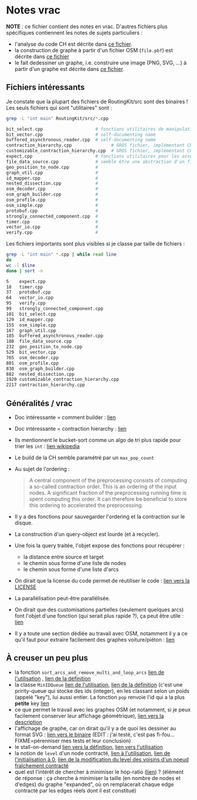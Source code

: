 # Notes vrac

**NOTE** : ce fichier contient des notes en vrac. D'autres fichiers plus spécifiques contiennent les notes de sujets particuliers :

- l'analyse du code CH est décrite dans [ce fichier](./analyse_code_CH.md).
- la construction de graphe à partir d'un fichier OSM (`file.pbf`) est décrite dans [ce fichier](./pbf_reading.md)
- le fait dedessiner un graphe, i.e. construire une image (PNG, SVG, ...) à partir d'un graphe est décrite dans [ce fichier](./graph_drawing.md).

## Fichiers intéressants

Je constate que la plupart des fichiers de RoutingKit/src sont des binaires ! Les seuls fichiers qui sont "utilitaires" sont :

```sh
grep -L "int main" RoutingKit/src/*.cpp

bit_select.cpp                    # fonctions utilitaires de manipulation de buffers
bit_vector.cpp                    # self-documenting name
buffered_asynchronous_reader.cpp  # self-documenting name
contraction_hierarchy.cpp               # GROS fichier, implémentant CH
customizable_contraction_hierarchy.cpp  # GROS fichier, implémentant CCH
expect.cpp                        # fonctions utilitaires pour les assert
file_data_source.cpp              # semble être une abstraction d'un fichier
geo_position_to_node.cpp          #
graph_util.cpp                    #
id_mapper.cpp                     #
nested_dissection.cpp             #
osm_decoder.cpp                   #
osm_graph_builder.cpp             #
osm_profile.cpp                   #
osm_simple.cpp                    #
protobuf.cpp                      #
strongly_connected_component.cpp  #
timer.cpp                         #
vector_io.cpp                     #
verify.cpp                        #
```


Les fichiers importants sont plus visibles si je classe par taille de fichiers :

```sh
grep -L "int main" *.cpp | while read line
do
wc -l $line
done | sort -n

5    expect.cpp
18   timer.cpp
37   protobuf.cpp
64   vector_io.cpp
95   verify.cpp
99   strongly_connected_component.cpp
101  bit_select.cpp
129  id_mapper.cpp
155  osm_simple.cpp
167  graph_util.cpp
185  buffered_asynchronous_reader.cpp
188  file_data_source.cpp
232  geo_position_to_node.cpp
529  bit_vector.cpp
765  osm_decoder.cpp
801  osm_profile.cpp
830  osm_graph_builder.cpp
882  nested_dissection.cpp
1920 customizable_contraction_hierarchy.cpp
2217 contraction_hierarchy.cpp
```

## Généralités / vrac

- Doc intéressante = comment builder : [lien](https://github.com/phidra/RoutingKit/blob/a0776b234ac6e86d4255952ef60a6a9bf8d88f02/doc/Setup.md)
- Doc intéressante = contraction hierarchy : [lien](https://github.com/RoutingKit/RoutingKit/blob/a0776b234ac6e86d4255952ef60a6a9bf8d88f02/doc/ContractionHierarchy.md)
- Ils mentionnent le bucket-sort comme un algo de tri plus rapide pour trier les `int` : [lien wikipedia](https://en.wikipedia.org/wiki/Bucket_sort)
- Le build de la CH semble paramétré par un `max_pop_count`
- Au sujet de l'ordering :

    > A central component of the preprocessing consists of computing a so-called contraction order.
    > This is an ordering of the input nodes.
    > A significant fraction of the preprocessing running time is spent computing this order.
    > It can therefore be beneficial to store this ordering to accelerated the preprocessing.

- Il y a des fonctions pour sauvegarder l'ordering et la contraction sur le disque.
- La construction d'un query-object est lourde (et à recycler).
- Une fois la query traitée, l'objet expose des fonctions pour récupérer :
    - la distance entre source et target
    - le chemin sous forme d'une liste de nodes
    - le chemin sous forme d'une liste d'arcs
- On dirait que la license du code permet de réutiliser le code : [lien vers la LICENSE](https://github.com/phidra/RoutingKit/blob/a0776b234ac6e86d4255952ef60a6a9bf8d88f02/LICENSE)
- La parallélisation peut-être parallélisée.
- On dirait que des customisations partielles (seulement quelques arcs) font l'objet d'une fonction (qui serait plus rapide ?), ça peut être utile : [lien](https://github.com/phidra/RoutingKit/blob/a0776b234ac6e86d4255952ef60a6a9bf8d88f02/doc/CustomizableContractionHierarchy.md#customizablecontractionhierarchypartialcustomization)
- Il y a toute une section dédiée au travail avec OSM, notamment il y a ce qu'il faut pour extraire facilement des graphes voiture/piéton : [lien](https://github.com/phidra/RoutingKit/blob/a0776b234ac6e86d4255952ef60a6a9bf8d88f02/doc/OpenStreetMap.md)

## À creuser un peu plus

- la fonction `sort_arcs_and_remove_multi_and_loop_arcs` [lien de l'utilisation](https://github.com/phidra/RoutingKit/blob/a0776b234ac6e86d4255952ef60a6a9bf8d88f02/src/contraction_hierarchy.cpp#L1111) , [lien de la définition](https://github.com/phidra/RoutingKit/blob/a0776b234ac6e86d4255952ef60a6a9bf8d88f02/src/contraction_hierarchy.cpp#L17)
- la classe `MinIDQueue` [lien de l'utilisation](https://github.com/phidra/RoutingKit/blob/a0776b234ac6e86d4255952ef60a6a9bf8d88f02/src/contraction_hierarchy.cpp#L629), [lien de la définition](https://github.com/phidra/RoutingKit/blob/a0776b234ac6e86d4255952ef60a6a9bf8d88f02/include/routingkit/id_queue.h) (c'est une pririty-queue qui stocke des ids (integer), en les classant selon un poids (appelé "key"), lui aussi entier. La fonction `pop` renvoie l'id qui a la plus **petite** key [lien](https://github.com/phidra/RoutingKit/blob/a0776b234ac6e86d4255952ef60a6a9bf8d88f02/include/routingkit/id_queue.h#L78)
- ce que permet le travail avec les graphes OSM (et notamment, si je peux facilement conserver leur affichage géométrique), [lien vers la description](https://github.com/phidra/RoutingKit/blob/a0776b234ac6e86d4255952ef60a6a9bf8d88f02/doc/OpenStreetMap.md)
- l'affichage de graphe, car on dirait qu'il y a de quoi les dessiner au format SVG : [lien vers le binaire](https://github.com/phidra/RoutingKit/blob/a0776b234ac6e86d4255952ef60a6a9bf8d88f02/src/graph_to_svg.cpp)  (EDIT : j'ai testé, c'est pas fi-fou... FIXME=pérenniser mes tests et leur conclusion)
- le stall-on-demand [lien vers la définition](https://github.com/phidra/RoutingKit/blob/a0776b234ac6e86d4255952ef60a6a9bf8d88f02/src/contraction_hierarchy.cpp#L1536), [lien vers l'utilisation](https://github.com/phidra/RoutingKit/blob/a0776b234ac6e86d4255952ef60a6a9bf8d88f02/src/contraction_hierarchy.cpp#L1577)
- la notion de `level` d'un node contracté, [lien à l'utilisation](https://github.com/phidra/RoutingKit/blob/a0776b234ac6e86d4255952ef60a6a9bf8d88f02/src/contraction_hierarchy.cpp#L563), [lien de l'initialisation à 0](https://github.com/phidra/RoutingKit/blob/a0776b234ac6e86d4255952ef60a6a9bf8d88f02/src/contraction_hierarchy.cpp#L90), [lien de la modification du level des voisins d'un noeud fraîchement contracté](https://github.com/phidra/RoutingKit/blob/a0776b234ac6e86d4255952ef60a6a9bf8d88f02/src/contraction_hierarchy.cpp#L713)
- quel est l'intérêt de chercher à minimiser le hop-ratio ([lien](https://github.com/phidra/RoutingKit/blob/a0776b234ac6e86d4255952ef60a6a9bf8d88f02/src/contraction_hierarchy.cpp#L563)) ? (élément de réponse : ça cherche à minimiser la taille (en nombre de nodes et d'edges) du graphe "expanded", où on remplacerait chaque edge contracté par les edges réels dont il est constitué)

